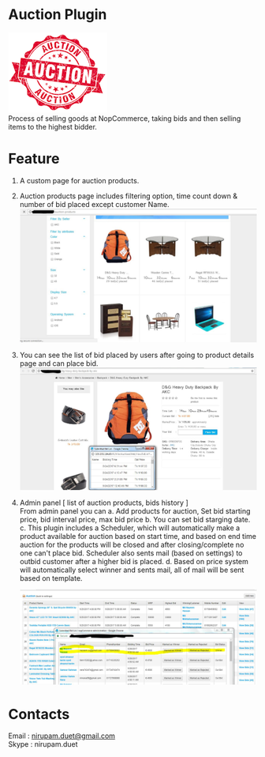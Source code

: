 # Auction Plugin
   ![alt text](https://raw.githubusercontent.com/nirupamduet/profile/master/images/auction.png)
   </br>
   Process of selling goods at NopCommerce, taking bids and then selling items to the highest bidder.

# Feature

1. A custom page for auction products.
2. Auction products page includes filtering option, time count down & number of bid placed except customer Name.
   ![alt text](https://raw.githubusercontent.com/nirupamduet/profile/master/images/auction01.jpg)
3. You can see the list of bid placed by users after going to product details page and can place bid.
   ![alt text](https://raw.githubusercontent.com/nirupamduet/profile/master/images/auction02.jpg)
3. Admin panel [ list of auction products, bids history ]
   </br>
   From admin panel you can
   a. Add products for auction, Set bid starting price, bid interval price, max bid price
   b. You can set bid starging date.
   c. This plugin includes a Scheduler, which will automatically make a product available for auction based on start time, and based on end time auction for the 
      products will be closed and after closing/complete no one can't place bid.
	  Scheduler also sents mail (based on settings) to outbid customer after a higher bid is placed.
   d. Based on price system will automatically select winner and sents mail, all of mail will be sent based on template.
  
   ![alt text](https://raw.githubusercontent.com/nirupamduet/profile/master/images/auction03.jpg)
    
# Contacts

Email : nirupam.duet@gmail.com
</br>
Skype : nirupam.duet
